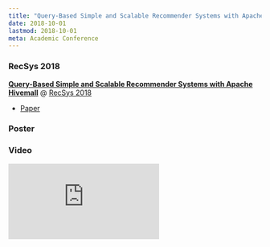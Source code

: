 ```yaml
---
title: "Query-Based Simple and Scalable Recommender Systems with Apache Hivemall"
date: 2018-10-01
lastmod: 2018-10-01
meta: Academic Conference
---
```


### RecSys 2018

<b><a href="https://dl.acm.org/citation.cfm?id=3241592" target="_blank" rel="noopener">Query-Based Simple and Scalable Recommender Systems with Apache Hivemall</a></b> @ <a href="https://recsys.acm.org/recsys18/"  target="_blank" rel="noopener">RecSys 2018</a>

- <a href="/docs/recsys-2018-demo-paper.pdf">Paper</a>

### Poster

<script async class="speakerdeck-embed" data-id="9e6c5c2b5b524a76a9a0d01ce167b48a" data-ratio="1.77777777777778" src="//speakerdeck.com/assets/embed.js"></script>

### Video

<span class="iframe-container">
    <iframe src="https://www.youtube.com/embed/cMUsuA9KZ_c" frameborder="0" allow="accelerometer; autoplay; encrypted-media; gyroscope; picture-in-picture" allowfullscreen></iframe>
</span>
